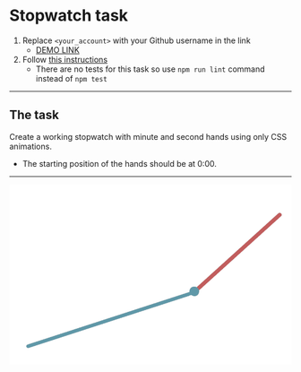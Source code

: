 # Stopwatch task
1. Replace `<your_account>` with your Github username in the link
    - [DEMO LINK](https://cursorksu.github.io/layout_stop-watch/)
2. Follow [this instructions](https://mate-academy.github.io/layout_task-guideline/)
    - There are no tests for this task so use `npm run lint` command instead of `npm test` 
___

## The task
Create a working stopwatch with minute and second hands using only CSS animations.
- The starting position of the hands should be at 0:00.
---
![demo](stopwatch.png)

